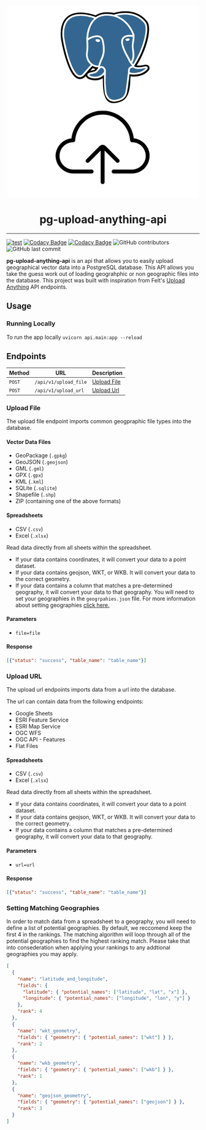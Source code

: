 <p align="center">
  <img width="500" src="docs/logos/logo.png"/ alt-text="main image">
  <h1 align="center">pg-upload-anything-api</h1>
</p>

---

[![test](https://github.com/mkeller3/pg-upload-anything-api/actions/workflows/python-tests.yml/badge.svg?branch=main)](https://github.com/mkeller3/pg-upload-anything-api/actions/workflows/python-tests.yml)
[![Codacy Badge](https://app.codacy.com/project/badge/Coverage/5dfc4af2e8f640298197a37a4c2ea993)](https://app.codacy.com/gh/mkeller3/pg-upload-anything-api/dashboard?utm_source=gh&utm_medium=referral&utm_content=&utm_campaign=Badge_coverage)
[![Codacy Badge](https://app.codacy.com/project/badge/Grade/5dfc4af2e8f640298197a37a4c2ea993)](https://app.codacy.com/gh/mkeller3/pg-upload-anything-api/dashboard?utm_source=gh&utm_medium=referral&utm_content=&utm_campaign=Badge_grade)
![GitHub contributors](https://img.shields.io/github/contributors/mkeller3/pg-upload-anything-api)
![GitHub last commit](https://img.shields.io/github/last-commit/mkeller3/pg-upload-anything-api?logo=github)

**pg-upload-anything-api**  is an api that allows you to easily upload geographical vector data into a PostgreSQL database. This API allows you take the guess work out of loading geograhphic or non geographic files into the database. This project was built with inspiration from Felt's [Upload Anything](https://felt.com/blog/upload-anything) API endpoints.

## Usage

### Running Locally

To run the app locally `uvicorn api.main:app --reload`

## Endpoints


| Method | URL                         | Description                               |
| ------ | --------------------------- | ----------------------------------------- |
| `POST`  | `/api/v1/upload_file`       | [Upload File](#upload-file)               |
| `POST`  | `/api/v1/upload_url`        | [Upload Url](#upload-url)                 |

### Upload File

The upload file endpoint imports common geogpraphic file types into the database.

#### Vector Data Files

- GeoPackage (`.gpkg`)
- GeoJSON (`.geojson`)
- GML (`.gml`)
- GPX (`.gpx`)
- KML (`.kml`)
- SQLite (`.sqlite`)
- Shapefile (`.shp`)
- ZIP (containing one of the above formats)

#### Spreadsheets
- CSV (`.csv`)
- Excel (`.xlsx`)

Read data directly from all sheets within the spreadsheet.

- If your data contains coordinates, it will convert your data to a point dataset.
- If your data contains geojson, WKT, or WKB. It will convert your data to the correct geometry.
- If your data contains a column that matches a pre-determined geography, it will convert your data to that geography.
You will need to set your geographies in the `geogrpahies.json` file. For more information about setting geographies [click here.](#setting-matching-geographies)


#### Parameters

- `file=file`

#### Response

```json
[{"status": "success", "table_name": "table_name"}]
```

### Upload URL

The upload url endpoints imports data from a url into the database.

The url can contain data from the following endpoints:

- Google Sheets
- ESRI Feature Service
- ESRI Map Service
- OGC WFS
- OGC API - Features
- Flat Files

#### Spreadsheets
- CSV (`.csv`)
- Excel (`.xlsx`)

Read data directly from all sheets within the spreadsheet.

- If your data contains coordinates, it will convert your data to a point dataset.
- If your data contains geojson, WKT, or WKB. It will convert your data to the correct geometry.
- If your data contains a column that matches a pre-determined geography, it will convert your data to that geography.

#### Parameters

- `url=url`

#### Response

```json
[{"status": "success", "table_name": "table_name"}]
```

### Setting Matching Geographies

In order to match data from a spreadsheet to a geography, you will need to define a list of potential geographies. By default, we reccomend keep the first 4 in the rankings. The matching algorithm will loop through all of the potential geographies to find the highest ranking match. Please take that into consederation when applying your rankings to any addtional geographies you may apply. 

```json
[
  {
    "name": "latitude_and_longitude",
    "fields": {
      "latitude": { "potential_names": ["latitude", "lat", "x"] },
      "longitude": { "potential_names": ["longitude", "lon", "y"] }
    },
    "rank": 4
  },
  {
    "name": "wkt_geometry",
    "fields": { "geometry": { "potential_names": ["wkt"] } },
    "rank": 2
  },
  {
    "name": "wkb_geometry",
    "fields": { "geometry": { "potential_names": ["wkb"] } },
    "rank": 1
  },
  {
    "name": "geojson_geometry",
    "fields": { "geometry": { "potential_names": ["geojson"] } },
    "rank": 3
  }
]
```





